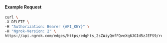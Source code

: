 <!-- Code generated for API Clients. DO NOT EDIT. -->

#### Example Request

```bash
curl \
-X DELETE \
-H "Authorization: Bearer {API_KEY}" \
-H "Ngrok-Version: 2" \
https://api.ngrok.com/edges/https/edghts_2sZWiyQmfFQveXq6JGId5zJEFS9/routes/edghtsrt_2sZWitfndF5mMC4t8N6TbrWC7BI/oauth
```
